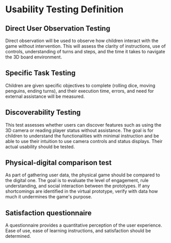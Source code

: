 # Usability Testing Definition
## Direct User Observation Testing
Direct observation will be used to observe how children interact with the game without intervention. This will assess the clarity of instructions, use of controls, understanding of turns and steps, and the time it takes to navigate the 3D board environment.

## Specific Task Testing
Children are given specific objectives to complete (rolling dice, moving penguins, ending turns), and their execution time, errors, and need for external assistance will be measured.

## Discoverability Testing
This test assesses whether users can discover features such as using the 3D camera or reading player status without assistance. The goal is for children to understand the functionalities with minimal instruction and be able to use their intuition to use camera controls and status displays. Their actual usability should be tested.

## Physical-digital comparison test
As part of gathering user data, the physical game should be compared to the digital one. The goal is to evaluate the level of engagement, rule understanding, and social interaction between the prototypes. If any shortcomings are identified in the virtual prototype, verify with data how much it undermines the game's purpose.

## Satisfaction questionnaire
A questionnaire provides a quantitative perception of the user experience. Ease of use, ease of learning instructions, and satisfaction should be determined.

